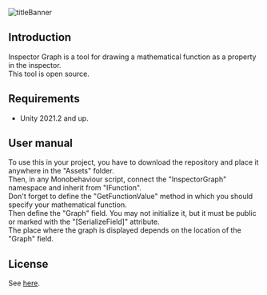 ![titleBanner](https://user-images.githubusercontent.com/98838657/235350873-bf6dd0cb-db0e-4948-9ada-9298ce67884c.png)

## Introduction
Inspector Graph is a tool for drawing a mathematical function as a property in the inspector.<br>
This tool is open source.

## Requirements
 - Unity 2021.2 and up.

## User manual
To use this in your project, you have to download the repository and place it anywhere in the "Assets" folder.<br>
Then, in any Monobehaviour script, connect the "InspectorGraph" namespace and inherit from "IFunction".<br>
Don't forget to define the "GetFunctionValue" method in which you should specify your mathematical function.<br>
Then define the "Graph" field. You may not initialize it, but it must be public or marked with the "[SerializeField]" attribute.<br>
The place where the graph is displayed depends on the location of the "Graph" field.<br>

## License
See [here](LICENSE).
